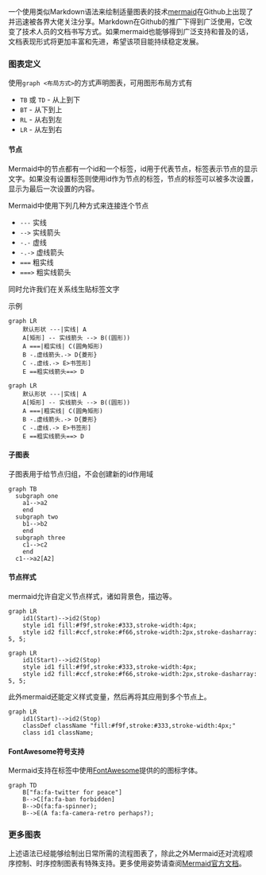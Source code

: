 一个使用类似Markdown语法来绘制适量图表的技术[mermaid](https://github.com/knsv/mermaid)在Github上出现了并迅速被各界大佬关注分享。Markdown在Github的推广下得到广泛使用，它改变了技术人员的文档书写方式。如果mermaid也能够得到广泛支持和普及的话，文档表现形式将更加丰富和先进，希望该项目能持续稳定发展。

<!-- more -->

### 图表定义

使用`graph <布局方式>`的方式声明图表，可用图形布局方式有
* `TB` 或 `TD` - 从上到下
* `BT` - 从下到上
* `RL` - 从右到左
* `LR` - 从左到右

#### 节点

Mermaid中的节点都有一个id和一个标签，id用于代表节点，标签表示节点的显示文字。如果没有设置标签则使用id作为节点的标签，节点的标签可以被多次设置，显示为最后一次设置的内容。

Mermaid中使用下列几种方式来连接连个节点
* `---` 实线
* `-->` 实线箭头
* `-.-` 虚线
* `-.->` 虚线箭头
* `===` 粗实线
* `===>` 粗实线箭头

同时允许我们在关系线生贴标签文字

示例
```mermaid
graph LR
    默认形状 ---|实线| A
    A[矩形] -- 实线箭头 --> B((圆形))
    A ===|粗实线| C(圆角矩形)
    B -.虚线箭头.-> D{菱形}
    C -.虚线.-> E>书签形]
    E ==粗实线箭头==> D
```

```@mermaid
graph LR
    默认形状 ---|实线| A
    A[矩形] -- 实线箭头 --> B((圆形))
    A ===|粗实线| C(圆角矩形)
    B -.虚线箭头.-> D{菱形}
    C -.虚线.-> E>书签形]
    E ==粗实线箭头==> D
```

#### 子图表
子图表用于给节点归组，不会创建新的id作用域
```@mermaid
graph TB
  subgraph one
    a1-->a2
    end
  subgraph two
    b1-->b2
    end
  subgraph three
    c1-->c2
    end
  c1-->a2[A2]
```

#### 节点样式

mermaid允许自定义节点样式，诸如背景色，描边等。

```mermaid
graph LR
    id1(Start)-->id2(Stop)
    style id1 fill:#f9f,stroke:#333,stroke-width:4px;
    style id2 fill:#ccf,stroke:#f66,stroke-width:2px,stroke-dasharray: 5, 5;
```

```@mermaid
graph LR
    id1(Start)-->id2(Stop)
    style id1 fill:#f9f,stroke:#333,stroke-width:4px;
    style id2 fill:#ccf,stroke:#f66,stroke-width:2px,stroke-dasharray: 5, 5;
```

此外mermaid还能定义样式变量，然后再将其应用到多个节点上。

```@mermaid
graph LR
    id1(Start)-->id2(Stop)
    classDef className "fill:#f9f,stroke:#333,stroke-width:4px;"
    class id1 className;
```
#### FontAwesome符号支持
Mermaid支持在标签中使用[FontAwesome](http://fontawesome.io)提供的的图标字体。

```@mermaid
graph TD
    B["fa:fa-twitter for peace"]
    B-->C[fa:fa-ban forbidden]
    B-->D(fa:fa-spinner);
    B-->E(A fa:fa-camera-retro perhaps?);
```
### 更多图表
上述语法已经能够绘制出日常所需的流程图表了，除此之外Mermaid还对流程顺序控制、时序控制图表有特殊支持。更多使用姿势请查阅[Mermaid官方文档](http://knsv.github.io/mermaid/#styling34)。
